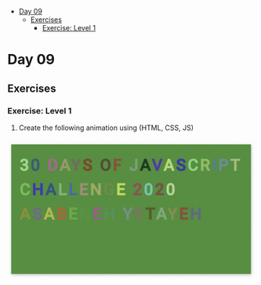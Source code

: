- [Day 09](#day-09)
	- [Exercises](#exercises)
		- [Exercise: Level 1](#exercise-level-1)


# Day 09

## Exercises

### Exercise: Level 1

1. Create the following animation using (HTML, CSS, JS)

![Slider](./image/dom_min_project_30DaysOfJavaScript_color_changing_day_9.1.gif)
